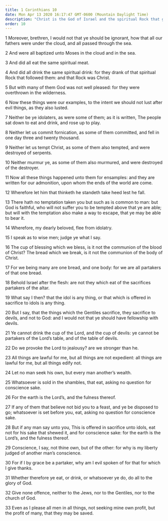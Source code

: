 ```yaml
---
title: 1 Corinthians 10
date: Mon Apr 13 2020 16:17:47 GMT-0600 (Mountain Daylight Time)
description: "Christ is the God of Israel and the spiritual Rock that guided them—Ancient Israel rebelled against Christ—Paul contrasts true and false sacraments."
order: 10
---
```


1 Moreover, brethren, I would not that ye should be ignorant, how that all our fathers were under the cloud, and all passed through the sea.

2 And were all baptized unto Moses in the cloud and in the sea.

3 And did all eat the same spiritual meat.

4 And did all drink the same spiritual drink: for they drank of that spiritual Rock that followed them: and that Rock was Christ.

5 But with many of them God was not well pleased: for they were overthrown in the wilderness.

6 Now these things were our examples, to the intent we should not lust after evil things, as they also lusted.

7 Neither be ye idolaters, as were some of them; as it is written, The people sat down to eat and drink, and rose up to play.

8 Neither let us commit fornication, as some of them committed, and fell in one day three and twenty thousand.

9 Neither let us tempt Christ, as some of them also tempted, and were destroyed of serpents.

10 Neither murmur ye, as some of them also murmured, and were destroyed of the destroyer.

11 Now all these things happened unto them for ensamples: and they are written for our admonition, upon whom the ends of the world are come.

12 Wherefore let him that thinketh he standeth take heed lest he fall.

13 There hath no temptation taken you but such as is common to man: but God is faithful, who will not suffer you to be tempted above that ye are able; but will with the temptation also make a way to escape, that ye may be able to bear it.

14 Wherefore, my dearly beloved, flee from idolatry.

15 I speak as to wise men; judge ye what I say.

16 The cup of blessing which we bless, is it not the communion of the blood of Christ? The bread which we break, is it not the communion of the body of Christ.

17 For we being many are one bread, and one body: for we are all partakers of that one bread.

18 Behold Israel after the flesh: are not they which eat of the sacrifices partakers of the altar.

19 What say I then? that the idol is any thing, or that which is offered in sacrifice to idols is any thing.

20 But I say, that the things which the Gentiles sacrifice, they sacrifice to devils, and not to God: and I would not that ye should have fellowship with devils.

21 Ye cannot drink the cup of the Lord, and the cup of devils: ye cannot be partakers of the Lord’s table, and of the table of devils.

22 Do we provoke the Lord to jealousy? are we stronger than he.

23 All things are lawful for me, but all things are not expedient: all things are lawful for me, but all things edify not.

24 Let no man seek his own, but every man another’s wealth.

25 Whatsoever is sold in the shambles, that eat, asking no question for conscience sake.

26 For the earth is the Lord’s, and the fulness thereof.

27 If any of them that believe not bid you to a feast, and ye be disposed to go; whatsoever is set before you, eat, asking no question for conscience sake.

28 But if any man say unto you, This is offered in sacrifice unto idols, eat not for his sake that shewed it, and for conscience sake: for the earth is the Lord’s, and the fulness thereof.

29 Conscience, I say, not thine own, but of the other: for why is my liberty judged of another man’s conscience.

30 For if I by grace be a partaker, why am I evil spoken of for that for which I give thanks.

31 Whether therefore ye eat, or drink, or whatsoever ye do, do all to the glory of God.

32 Give none offence, neither to the Jews, nor to the Gentiles, nor to the church of God.

33 Even as I please all men in all things, not seeking mine own profit, but the profit of many, that they may be saved.
